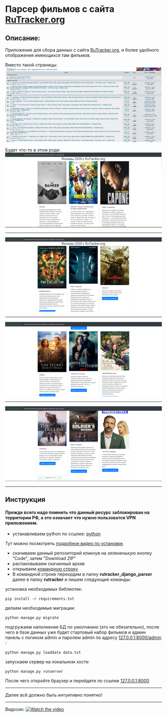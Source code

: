 # Парсер фильмов с сайта [RuTracker.org](https://rutracker.org)

## Описание:
Приложение для сбора данных с сайта [RuTracker.org](https://rutracker.org), и более удобного отображения имеющихся там фильмов.

Вместо такой страницы:
![Иллюстрация к проекту](https://github.com/tihon49/rutracker_django_parser/blob/master/rutracker/images/raw.png)

Будет что-то в этом роде:<br>
![Иллюстрация к проекту](https://github.com/tihon49/rutracker_django_parser/blob/master/rutracker/images/good0.png)
<br><hr>
![Иллюстрация к проекту](https://github.com/tihon49/rutracker_django_parser/blob/master/rutracker/images/good1.png)
<br><hr>
![Иллюстрация к проекту](https://github.com/tihon49/rutracker_django_parser/blob/master/rutracker/images/good2.png)
<br><hr>
![Иллюстрация к проекту](https://github.com/tihon49/rutracker_django_parser/blob/master/rutracker/images/good3.png)
<hr>

## Инструкция
#### Прежде всего надо помнить что данный ресурс заблокирован на территории РФ, а это означает что нужно пользоватся VPN приложением.
* устанавливаем python по ссылке: [python](https://www.python.org/)

Тут можно посмотреть [подробное видео по установке](https://www.youtube.com/watch?v=LKVVtVVkj7Q).
* скачиваем данный репозиторий кликнув на зелененькую кнопку "Code", затем "Download ZIP"
* распаковываем скачанный архив
* открываем [командную строку](http://www.oszone.net/27750/windows10_cmd_admin)
* В командной строке перехрдим в папку **rutracker_django_parser**
далее в папку **rutracker** и пишем следующие команды:

установка необходимых библиотек:
```
pip install -r requirements.txt
```
делаем необходимые миграции:
```
python manage.py migrate
```
подгружаем наполнение БД по умолчанию (это не обязательно), после чего в базе данных уже будет стартовый набор фильмов и
админ панель с логином admin и паролем admin по адресу [127.0.0.1:8000/admin](http://127.0.0.1:8000/admin) :
```
python manage.py loaddata data.txt
```
запускаем сервер на локальном хосте:
```
python manage.py runserver
```
После чего откройте браузер и перейдите по ссылке [127.0.0.1:8000](http://127.0.0.1:8000)
<hr>
Далее всё должно быть интуитивно понятно!
<hr>



Видосик:
[![Watch the video](https://img.youtube.com/vi/ZBt6vmN3vJA/maxresdefault.jpg)](https://youtu.be/ZBt6vmN3vJA)